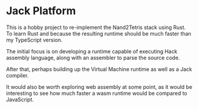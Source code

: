 # Jack Platform

This is a hobby project to re-implement the Nand2Tetris stack using Rust. To learn Rust and because the resulting runtime should be much faster than my TypeScript version.

The initial focus is on developing a runtime capable of executing Hack assembly language, along with an assembler to parse the source code.

After that, perhaps building up the Virtual Machine runtime as well as a Jack compiler.

It would also be worth exploring web assembly at some point, as it would be interesting to see how much faster a wasm runtime would be compared to JavaScript.
